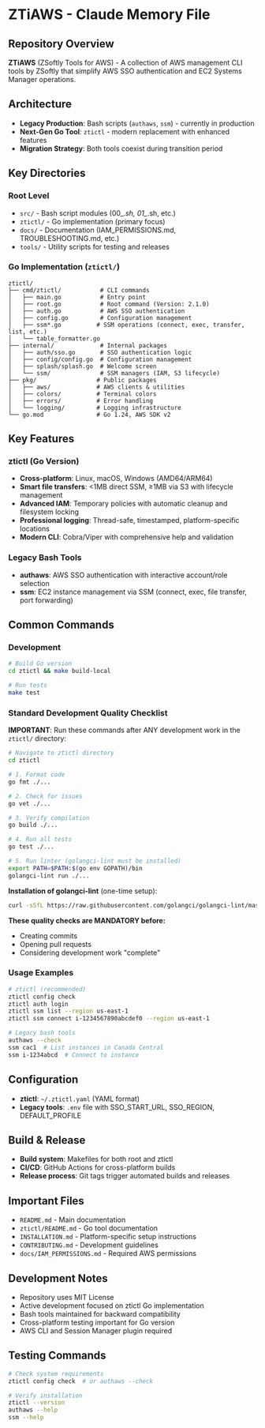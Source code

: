# ZTiAWS - Claude Memory File

## Repository Overview
**ZTiAWS** (ZSoftly Tools for AWS) - A collection of AWS management CLI tools by ZSoftly that simplify AWS SSO authentication and EC2 Systems Manager operations.

## Architecture
- **Legacy Production**: Bash scripts (`authaws`, `ssm`) - currently in production
- **Next-Gen Go Tool**: `ztictl` - modern replacement with enhanced features
- **Migration Strategy**: Both tools coexist during transition period

## Key Directories

### Root Level
- `src/` - Bash script modules (00_*.sh, 01_*.sh, etc.)
- `ztictl/` - Go implementation (primary focus)
- `docs/` - Documentation (IAM_PERMISSIONS.md, TROUBLESHOOTING.md, etc.)
- `tools/` - Utility scripts for testing and releases

### Go Implementation (`ztictl/`)
```
ztictl/
├── cmd/ztictl/           # CLI commands
│   ├── main.go           # Entry point
│   ├── root.go           # Root command (Version: 2.1.0)
│   ├── auth.go           # AWS SSO authentication
│   ├── config.go         # Configuration management
│   ├── ssm*.go          # SSM operations (connect, exec, transfer, list, etc.)
│   └── table_formatter.go
├── internal/             # Internal packages
│   ├── auth/sso.go       # SSO authentication logic
│   ├── config/config.go  # Configuration management
│   ├── splash/splash.go  # Welcome screen
│   └── ssm/              # SSM managers (IAM, S3 lifecycle)
├── pkg/                 # Public packages  
│   ├── aws/             # AWS clients & utilities
│   ├── colors/          # Terminal colors
│   ├── errors/          # Error handling
│   └── logging/         # Logging infrastructure
└── go.mod               # Go 1.24, AWS SDK v2
```

## Key Features

### ztictl (Go Version)
- **Cross-platform**: Linux, macOS, Windows (AMD64/ARM64)
- **Smart file transfers**: <1MB direct SSM, ≥1MB via S3 with lifecycle management
- **Advanced IAM**: Temporary policies with automatic cleanup and filesystem locking
- **Professional logging**: Thread-safe, timestamped, platform-specific locations
- **Modern CLI**: Cobra/Viper with comprehensive help and validation

### Legacy Bash Tools
- **authaws**: AWS SSO authentication with interactive account/role selection
- **ssm**: EC2 instance management via SSM (connect, exec, file transfer, port forwarding)

## Common Commands

### Development
```bash
# Build Go version
cd ztictl && make build-local

# Run tests  
make test
```

### **Standard Development Quality Checklist**
**IMPORTANT**: Run these commands after ANY development work in the `ztictl/` directory:

```bash
# Navigate to ztictl directory
cd ztictl

# 1. Format code
go fmt ./...

# 2. Check for issues
go vet ./...

# 3. Verify compilation
go build ./...

# 4. Run all tests
go test ./...

# 5. Run linter (golangci-lint must be installed)
export PATH=$PATH:$(go env GOPATH)/bin
golangci-lint run ./...
```

**Installation of golangci-lint** (one-time setup):
```bash
curl -sSfL https://raw.githubusercontent.com/golangci/golangci-lint/master/install.sh | sh -s -- -b $(go env GOPATH)/bin latest
```

**These quality checks are MANDATORY before:**
- Creating commits
- Opening pull requests  
- Considering development work "complete"

### Usage Examples
```bash
# ztictl (recommended)
ztictl config check
ztictl auth login
ztictl ssm list --region us-east-1
ztictl ssm connect i-1234567890abcdef0 --region us-east-1

# Legacy bash tools
authaws --check
ssm cac1  # List instances in Canada Central
ssm i-1234abcd  # Connect to instance
```

## Configuration
- **ztictl**: `~/.ztictl.yaml` (YAML format)
- **Legacy tools**: `.env` file with SSO_START_URL, SSO_REGION, DEFAULT_PROFILE

## Build & Release
- **Build system**: Makefiles for both root and ztictl
- **CI/CD**: GitHub Actions for cross-platform builds
- **Release process**: Git tags trigger automated builds and releases

## Important Files
- `README.md` - Main documentation
- `ztictl/README.md` - Go tool documentation  
- `INSTALLATION.md` - Platform-specific setup instructions
- `CONTRIBUTING.md` - Development guidelines
- `docs/IAM_PERMISSIONS.md` - Required AWS permissions

## Development Notes
- Repository uses MIT License
- Active development focused on ztictl Go implementation
- Bash tools maintained for backward compatibility
- Cross-platform testing important for Go version
- AWS CLI and Session Manager plugin required

## Testing Commands
```bash
# Check system requirements
ztictl config check  # or authaws --check

# Verify installation
ztictl --version
authaws --help
ssm --help
```